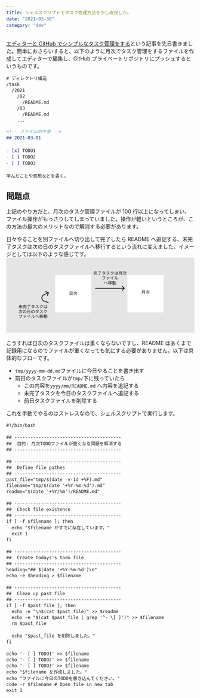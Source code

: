 ```yaml
---
title: シェルスクリプトでタスク管理方法を少し改良した。
date: "2021-03-30"
category: "dev"
---
```


[エディターと GitHub でシンプルなタスク管理をする](https://kenzoblog.vercel.app/posts/task-manage-with-editor)という記事を先日書きました。簡単におさらいすると、以下のように月次でタスク管理をするファイルを作成してエディターで編集し、GitHub プライベートリポジトリにプッシュするというものです。

```shell
# ディレクトリ構造
/task
  /2021
    /02
      /README.md
    /03
      /README.md
    ...
```

```md:03/README.md
<!-- ファイルの中身 -->
## 2021-03-01

- [x] TODO1
- [ ] TODO2
- [ ] TODO3

学んだことや感想などを書く。
```

## 問題点

上記のやり方だと、月次のタスク管理ファイルが 100 行以上になってしまい、ファイル操作がもっさりしてしまっていました。操作が軽いというところが、この方法の最大のメリットなので解消する必要があります。

日々やることを別ファイルへ切り出して完了したら README へ追記する、未完了タスクは次の日のタスクファイルへ移行するという流れに変えました。イメージとしては以下のような感じです。
![](img1.png)

こうすれば日次のタスクファイルは重くならないですし、README はあくまで記録用になるのでファイルが重くなっても気にする必要がありません。以下は具体的なフローです。

- `tmp/yyyy-mm-dd.md`ファイルに今日やることを書き出す
- 前日のタスクファイルが`tmp/`下に残っていたら
  - この内容を`yyyy/mm/README.md` へ内容を追記する
  - 未完了タスクを今日のタスクファイルへ追記する
  - 前日タスクファイルを削除する

これを手動でやるのはストレスなので、シェルスクリプトで実行します。

```shell
#!/bin/bash

## ----------------------------------------
##  目的: 月次TODOファイルが重くなる問題を解消する
## ----------------------------------------

## ----------------------------------------
##  Define file pathes
## ----------------------------------------
past_file="tmp/$(date -v-1d +%F).md"
filename="tmp/$(date '+%Y-%m-%d').md"
readme="$(date '+%Y/%m')/README.md"

## ----------------------------------------
##  Check file existence
## ----------------------------------------
if [ -f $filename ]; then
  echo "$filename がすでに存在しています。"
  exit 1
fi

## ----------------------------------------
##  Create todays's todo file
## ----------------------------------------
heading="## $(date '+%Y-%m-%d')\n"
echo -e $heading > $filename

## ----------------------------------------
##  Clean up past file
## ----------------------------------------
if [ -f $past_file ]; then
  echo -e "\n$(cat $past_file)" >> $readme
  echo -e "$(cat $past_file | grep '^- \[ ]')" >> $filename
  rm $past_file

  echo "$past_file を削除しました。"
fi

echo '- [ ] TODO1' >> $filename
echo '- [ ] TODO2' >> $filename
echo '- [ ] TODO3' >> $filename
echo "$filename を作成しました。"
echo "ファイルに今日のTODOを書き込んでください。"
code -r $filename # Open file in new tab
exit 1
```

